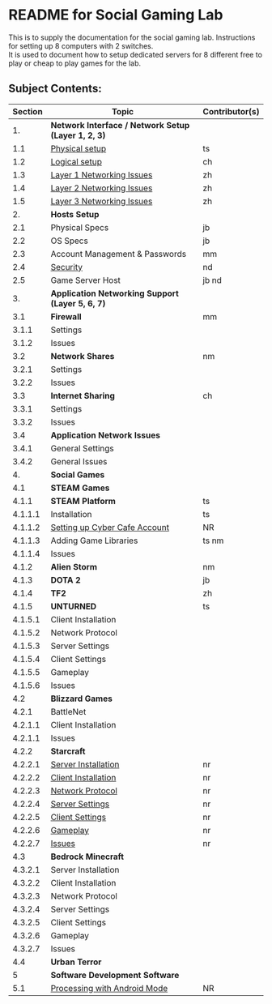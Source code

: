 # README for Social Gaming Lab
This is to supply the documentation for the social gaming lab.  Instructions for setting up 8 computers with 2 switches.  
It is used to document how to setup dedicated servers for 8 different free to play or cheap to play games for the lab. 

## Subject Contents:
Section | Topic | Contributor(s)
---|---|---
|1. |<strong>Network Interface / Network Setup (Layer 1, 2, 3)<strong>|   
  1.1 |[Physical setup](./network_setup.md#physical-setup) | ts
  1.2 |[Logical setup](./network_setup.md/#logical-setup)  | ch
  1.3 |[Layer 1 Networking Issues](./network_setup.md#layer-1-networking-issues) | zh
  1.4 |[Layer 2 Networking Issues](./network_setup.md#layer-2-networking-issues) | zh
  1.5 |[Layer 3 Networking Issues](./network_setup.md#layer-3-networking-issues)  | zh  
|2. |<strong>Hosts Setup </strong> 
  2.1 |Physical Specs |  jb
  2.2 |OS Specs | jb
  2.3 |Account Management & Passwords| mm
  2.4 |[Security](security.md)| nd
  2.5 | Game Server Host | jb nd
|3. | <strong> Application Networking Support (Layer 5, 6, 7) </strong>|  
  3.1 |<strong>Firewall</strong>| mm 
  3.1.1 |Settings|
  3.1.2 |Issues|
  3.2 | <strong>Network Shares</strong> | nm 
  3.2.1 | Settings
  3.2.2 | Issues
  3.3 | <strong>Internet Sharing </strong>| ch
  3.3.1 | Settings
  3.3.2 | Issues
  3.4 |<strong>Application Network Issues</strong>|
  3.4.1 |General Settings
  3.4.2 |General Issues
|4. | <strong>Social Games</strong> | 
  4.1 |<strong>STEAM Games</strong>  
  4.1.1 | <strong>STEAM Platform</strong> | ts
  4.1.1.1 | Installation  |ts
  4.1.1.2 | [Setting up Cyber Cafe Account](Steamworks.md) | NR
  4.1.1.3 | Adding Game Libraries |  ts nm
  4.1.1.4 | Issues
  4.1.2 | <strong>Alien Storm </strong>|nm    
  4.1.3 | <strong>DOTA 2</strong> |jb  
  4.1.4 | <strong>TF2 </strong>  | zh
  4.1.5 | <strong>UNTURNED</strong> | ts
  4.1.5.1 |Client Installation  
  4.1.5.2 | Network Protocol  
  4.1.5.3 | Server Settings  
  4.1.5.4 | Client Settings  
  4.1.5.5 |Gameplay
  4.1.5.6 | Issues
  4.2 | <strong>Blizzard Games</strong>|  
  4.2.1 |BattleNet|
  4.2.1.1 |Client Installation
  4.2.1.1 |Issues|
  4.2.2 |<strong>Starcraft</strong>|   
  4.2.2.1 |[Server Installation](starcraft.md#server-installation)| nr
  4.2.2.2 |[Client Installation](starcraft.md#client-installation)  | nr
  4.2.2.3 |[Network Protocol](starcraft.md#network-protocol)  | nr
  4.2.2.4 | [Server Settings](starcraft.md#server-settings) | nr
  4.2.2.5 | [Client Settings](starcraft.md#client-settings) | nr
  4.2.2.6 | [Gameplay](starcraft.md#gameplay) |   nr
  4.2.2.7 | [Issues](starcraft.md#issues)  | nr
  4.3 | <strong>Bedrock Minecraft</strong>  
  4.3.2.1 | Server Installation  
  4.3.2.2 | Client Installation  
  4.3.2.3 | Network Protocol  
  4.3.2.4 | Server Settings  
  4.3.2.5 | Client Settings  
  4.3.2.6 | Gameplay    
  4.3.2.7 | Issues  
  4.4 | <strong>Urban Terror</strong>
  5 | <strong>Software Development Software </strong> 
  5.1 | [Processing with Android Mode](android_processing.md)|NR

  
  
